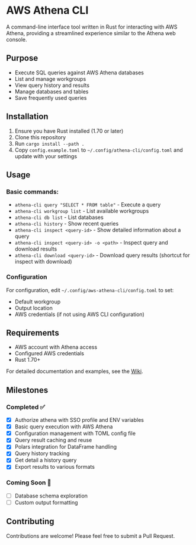 # AWS Athena CLI

A command-line interface tool written in Rust for interacting with AWS Athena, providing a streamlined experience similar to the Athena web console.

## Purpose

- Execute SQL queries against AWS Athena databases
- List and manage workgroups
- View query history and results
- Manage databases and tables
- Save frequently used queries

## Installation

1. Ensure you have Rust installed (1.70 or later)
2. Clone this repository
3. Run `cargo install --path .`
4. Copy `config.example.toml` to `~/.config/athena-cli/config.toml` and update with your settings

## Usage

### Basic commands:
- `athena-cli query "SELECT * FROM table"` - Execute a query
- `athena-cli workgroup list` - List available workgroups
- `athena-cli db list` - List databases
- `athena-cli history` - Show recent queries
- `athena-cli inspect <query-id>` - Show detailed information about a query
- `athena-cli inspect <query-id> -o <path>` - Inspect query and download results
- `athena-cli download <query-id>` - Download query results (shortcut for inspect with download)

### Configuration
For configuration, edit `~/.config/aws-athena-cli/config.toml` to set:
- Default workgroup
- Output location
- AWS credentials (if not using AWS CLI configuration)

## Requirements

- AWS account with Athena access
- Configured AWS credentials
- Rust 1.70+

For detailed documentation and examples, see the [Wiki](link-to-wiki).

## Milestones

### Completed ✅
- [x] Authorize athena with SSO profile and ENV variables
- [x] Basic query execution with AWS Athena
- [x] Configuration management with TOML config file
- [x] Query result caching and reuse
- [x] Polars integration for DataFrame handling
- [x] Query history tracking
- [x] Get detail a history query
- [x] Export results to various formats

### Coming Soon 🚀
- [ ] Database schema exploration
- [ ] Custom output formatting

## Contributing

Contributions are welcome! Please feel free to submit a Pull Request.
